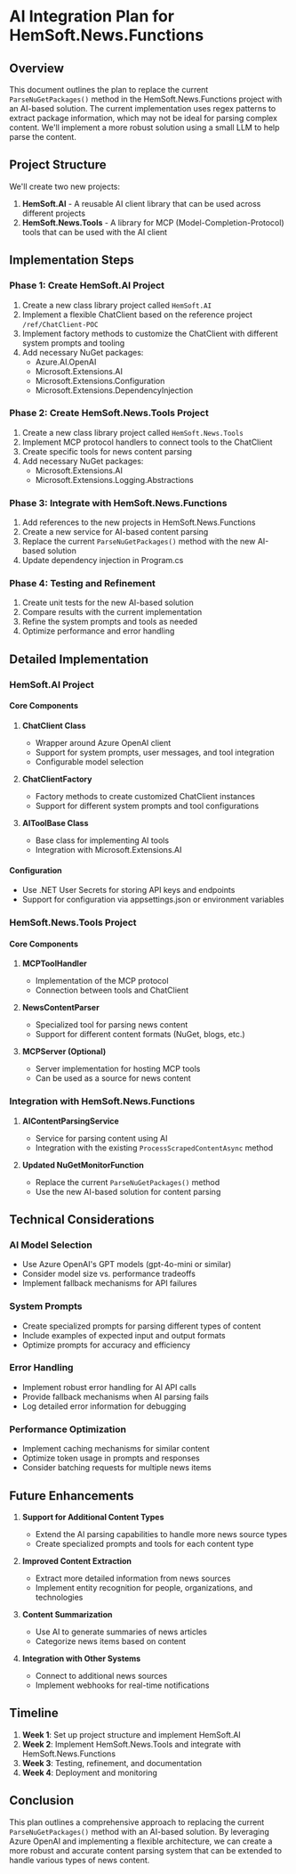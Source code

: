 # AI Integration Plan for HemSoft.News.Functions

## Overview

This document outlines the plan to replace the current `ParseNuGetPackages()` method in the HemSoft.News.Functions project with an AI-based solution. The current implementation uses regex patterns to extract package information, which may not be ideal for parsing complex content. We'll implement a more robust solution using a small LLM to help parse the content.

## Project Structure

We'll create two new projects:

1. **HemSoft.AI** - A reusable AI client library that can be used across different projects
2. **HemSoft.News.Tools** - A library for MCP (Model-Completion-Protocol) tools that can be used with the AI client

## Implementation Steps

### Phase 1: Create HemSoft.AI Project

1. Create a new class library project called `HemSoft.AI`
2. Implement a flexible ChatClient based on the reference project `/ref/ChatClient-POC`
3. Implement factory methods to customize the ChatClient with different system prompts and tooling
4. Add necessary NuGet packages:
   - Azure.AI.OpenAI
   - Microsoft.Extensions.AI
   - Microsoft.Extensions.Configuration
   - Microsoft.Extensions.DependencyInjection

### Phase 2: Create HemSoft.News.Tools Project

1. Create a new class library project called `HemSoft.News.Tools`
2. Implement MCP protocol handlers to connect tools to the ChatClient
3. Create specific tools for news content parsing
4. Add necessary NuGet packages:
   - Microsoft.Extensions.AI
   - Microsoft.Extensions.Logging.Abstractions

### Phase 3: Integrate with HemSoft.News.Functions

1. Add references to the new projects in HemSoft.News.Functions
2. Create a new service for AI-based content parsing
3. Replace the current `ParseNuGetPackages()` method with the new AI-based solution
4. Update dependency injection in Program.cs

### Phase 4: Testing and Refinement

1. Create unit tests for the new AI-based solution
2. Compare results with the current implementation
3. Refine the system prompts and tools as needed
4. Optimize performance and error handling

## Detailed Implementation

### HemSoft.AI Project

#### Core Components

1. **ChatClient Class**
   - Wrapper around Azure OpenAI client
   - Support for system prompts, user messages, and tool integration
   - Configurable model selection

2. **ChatClientFactory**
   - Factory methods to create customized ChatClient instances
   - Support for different system prompts and tool configurations

3. **AIToolBase Class**
   - Base class for implementing AI tools
   - Integration with Microsoft.Extensions.AI

#### Configuration

- Use .NET User Secrets for storing API keys and endpoints
- Support for configuration via appsettings.json or environment variables

### HemSoft.News.Tools Project

#### Core Components

1. **MCPToolHandler**
   - Implementation of the MCP protocol
   - Connection between tools and ChatClient

2. **NewsContentParser**
   - Specialized tool for parsing news content
   - Support for different content formats (NuGet, blogs, etc.)

3. **MCPServer (Optional)**
   - Server implementation for hosting MCP tools
   - Can be used as a source for news content

### Integration with HemSoft.News.Functions

1. **AIContentParsingService**
   - Service for parsing content using AI
   - Integration with the existing `ProcessScrapedContentAsync` method

2. **Updated NuGetMonitorFunction**
   - Replace the current `ParseNuGetPackages()` method
   - Use the new AI-based solution for content parsing

## Technical Considerations

### AI Model Selection

- Use Azure OpenAI's GPT models (gpt-4o-mini or similar)
- Consider model size vs. performance tradeoffs
- Implement fallback mechanisms for API failures

### System Prompts

- Create specialized prompts for parsing different types of content
- Include examples of expected input and output formats
- Optimize prompts for accuracy and efficiency

### Error Handling

- Implement robust error handling for AI API calls
- Provide fallback mechanisms when AI parsing fails
- Log detailed error information for debugging

### Performance Optimization

- Implement caching mechanisms for similar content
- Optimize token usage in prompts and responses
- Consider batching requests for multiple news items

## Future Enhancements

1. **Support for Additional Content Types**
   - Extend the AI parsing capabilities to handle more news source types
   - Create specialized prompts and tools for each content type

2. **Improved Content Extraction**
   - Extract more detailed information from news sources
   - Implement entity recognition for people, organizations, and technologies

3. **Content Summarization**
   - Use AI to generate summaries of news articles
   - Categorize news items based on content

4. **Integration with Other Systems**
   - Connect to additional news sources
   - Implement webhooks for real-time notifications

## Timeline

1. **Week 1**: Set up project structure and implement HemSoft.AI
2. **Week 2**: Implement HemSoft.News.Tools and integrate with HemSoft.News.Functions
3. **Week 3**: Testing, refinement, and documentation
4. **Week 4**: Deployment and monitoring

## Conclusion

This plan outlines a comprehensive approach to replacing the current `ParseNuGetPackages()` method with an AI-based solution. By leveraging Azure OpenAI and implementing a flexible architecture, we can create a more robust and accurate content parsing system that can be extended to handle various types of news content.
